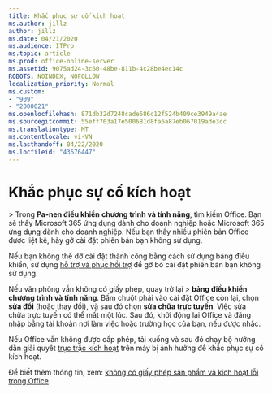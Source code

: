 ```yaml
---
title: Khắc phục sự cố kích hoạt
ms.author: jillz
author: jillz
ms.date: 04/21/2020
ms.audience: ITPro
ms.topic: article
ms.prod: office-online-server
ms.assetid: 9075ad24-3c60-48be-811b-4c28be4ec14c
ROBOTS: NOINDEX, NOFOLLOW
localization_priority: Normal
ms.custom:
- "909"
- "2000021"
ms.openlocfilehash: 871db32d7248cade686c12f524b409ce3949a4ae
ms.sourcegitcommit: 55eff703a17e500681d8fa6a87eb067019ade3cc
ms.translationtype: MT
ms.contentlocale: vi-VN
ms.lasthandoff: 04/22/2020
ms.locfileid: "43676447"
---
```

# <a name="activation-troubleshooting"></a>Khắc phục sự cố kích hoạt

\> Trong **Pa-nen điều khiển** **chương trình và tính năng**, tìm kiếm Office. Bạn sẽ thấy Microsoft 365 ứng dụng dành cho doanh nghiệp hoặc Microsoft 365 ứng dụng dành cho doanh nghiệp. Nếu bạn thấy nhiều phiên bản Office được liệt kê, hãy gỡ cài đặt phiên bản bạn không sử dụng.
  
Nếu bạn không thể dỡ cài đặt thành công bằng cách sử dụng bảng điều khiển, sử dụng [hỗ trợ và phục hồi trợ](https://aka.ms/SARA-OfficeUninstall-Alchemy) để gỡ bỏ cài đặt phiên bản bạn không sử dụng.
  
Nếu văn phòng vẫn không có giấy phép, quay trở lại \> **bảng điều khiển** **chương trình và tính năng**. Bấm chuột phải vào cài đặt Office còn lại, chọn **sửa đổi** (hoặc thay đổi), và sau đó chọn **sửa chữa trực tuyến**. Việc sửa chữa trực tuyến có thể mất một lúc. Sau đó, khởi động lại Office và đăng nhập bằng tài khoản nơi làm việc hoặc trường học của bạn, nếu được nhắc.
  
Nếu Office vẫn không được cấp phép, tải xuống và sau đó chạy bộ hướng dẫn giải quyết [trục trặc kích hoạt](https://aka.ms/SARA-OfficeActivation-Alchemy) trên máy bị ảnh hưởng để khắc phục sự cố kích hoạt.
  
Để biết thêm thông tin, xem: [không có giấy phép sản phẩm và kích hoạt lỗi trong Office](https://support.office.com/article/0d23d3c0-c19c-4b2f-9845-5344fedc4380).
